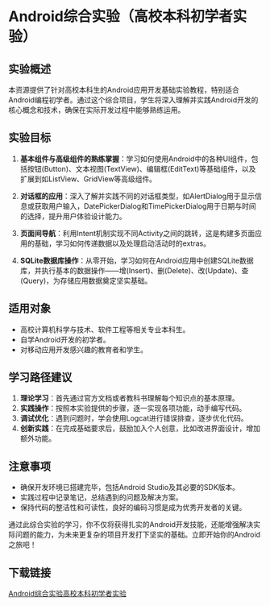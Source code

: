 # Android综合实验（高校本科初学者实验）

## 实验概述

本资源提供了针对高校本科生的Android应用开发基础实验教程，特别适合Android编程初学者。通过这个综合项目，学生将深入理解并实践Android开发的核心概念和技术，确保在实际开发过程中能够熟练运用。

## 实验目标

1. **基本组件与高级组件的熟练掌握**：学习如何使用Android中的各种UI组件，包括按钮(Button)、文本视图(TextView)、编辑框(EditText)等基础组件，以及扩展到如ListView、GridView等高级组件。

2. **对话框的应用**：深入了解并实践不同的对话框类型，如AlertDialog用于显示信息或获取用户输入，DatePickerDialog和TimePickerDialog用于日期与时间的选择，提升用户体验设计能力。

3. **页面间导航**：利用Intent机制实现不同Activity之间的跳转，这是构建多页面应用的基础，学习如何传递数据以及处理启动活动时的extras。

4. **SQLite数据库操作**：从零开始，学习如何在Android应用中创建SQLite数据库，并执行基本的数据操作——增(Insert)、删(Delete)、改(Update)、查(Query)，为存储应用数据奠定坚实基础。

## 适用对象

- 高校计算机科学与技术、软件工程等相关专业本科生。
- 自学Android开发的初学者。
- 对移动应用开发感兴趣的教育者和学生。

## 学习路径建议

1. **理论学习**：首先通过官方文档或者教科书理解每个知识点的基本原理。
2. **实践操作**：按照本实验提供的步骤，逐一实现各项功能，动手编写代码。
3. **调试优化**：遇到问题时，学会使用Logcat进行错误排查，逐步优化代码。
4. **创新实践**：在完成基础要求后，鼓励加入个人创意，比如改进界面设计，增加额外功能。

## 注意事项

- 确保开发环境已搭建完毕，包括Android Studio及其必要的SDK版本。
- 实践过程中记录笔记，总结遇到的问题及解决方案。
- 保持代码的整洁性和可读性，良好的编码习惯是成为优秀开发者的关键。

通过此综合实验的学习，你不仅将获得扎实的Android开发技能，还能增强解决实际问题的能力，为未来更复杂的项目开发打下坚实的基础。立即开始你的Android之旅吧！

## 下载链接

[Android综合实验高校本科初学者实验](https://pan.quark.cn/s/912d51d67b17)